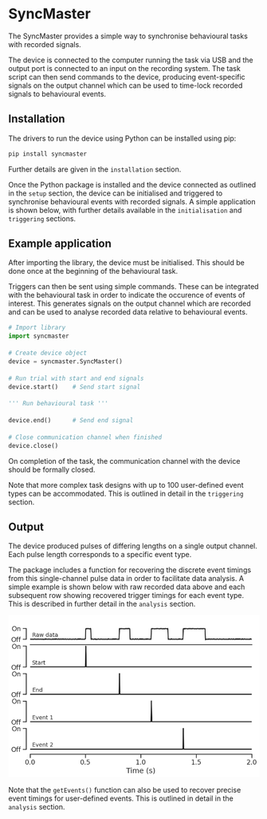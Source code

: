 SyncMaster
================

<!-- WARNING: THIS FILE WAS AUTOGENERATED! DO NOT EDIT! -->

The SyncMaster provides a simple way to synchronise behavioural tasks
with recorded signals.

The device is connected to the computer running the task via USB and the
output port is connected to an input on the recording system. The task
script can then send commands to the device, producing event-specific
signals on the output channel which can be used to time-lock recorded
signals to behavioural events.

## Installation

The drivers to run the device using Python can be installed using pip:

``` sh
pip install syncmaster
```

Further details are given in the `installation` section.

Once the Python package is installed and the device connected as
outlined in the `setup` section, the device can be initialised and
triggered to synchronise behavioural events with recorded signals. A
simple application is shown below, with further details available in the
`initialisation` and `triggering` sections.

## Example application

After importing the library, the device must be initialised. This should
be done once at the beginning of the behavioural task.

Triggers can then be sent using simple commands. These can be integrated
with the behavioural task in order to indicate the occurence of events
of interest. This generates signals on the output channel which are
recorded and can be used to analyse recorded data relative to
behavioural events.

``` python
# Import library
import syncmaster

# Create device object
device = syncmaster.SyncMaster()

# Run trial with start and end signals
device.start()    # Send start signal

''' Run behavioural task '''

device.end()      # Send end signal

# Close communication channel when finished
device.close()
```

On completion of the task, the communication channel with the device
should be formally closed.

Note that more complex task designs with up to 100 user-defined event
types can be accommodated. This is outlined in detail in the
`triggering` section.

## Output

The device produced pulses of differing lengths on a single output
channel. Each pulse length corresponds to a specific event type.

The package includes a function for recovering the discrete event
timings from this single-channel pulse data in order to facilitate data
analysis. A simple example is shown below with raw recorded data above
and each subsequent row showing recovered trigger timings for each event
type. This is described in further detail in the `analysis` section.

![](index_files/figure-commonmark/cell-3-output-1.png)

Note that the `getEvents()` function can also be used to recover precise
event timings for user-defined events. This is outlined in detail in the
`analysis` section.
